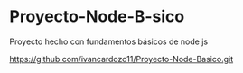 # Proyecto-Node-B-sico
Proyecto hecho con fundamentos básicos de node js

https://github.com/ivancardozo11/Proyecto-Node-Basico.git

